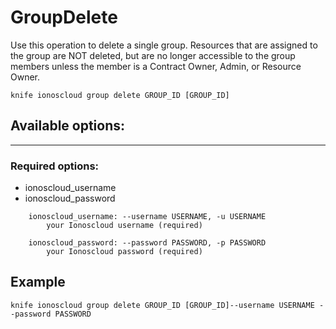 # GroupDelete

Use this operation to delete a single group. Resources that are assigned to the group are NOT deleted, but are no longer accessible to the group members unless the member is a Contract Owner, Admin, or Resource Owner.

```text
knife ionoscloud group delete GROUP_ID [GROUP_ID]
```

## Available options:
---

### Required options:

* ionoscloud_username
* ionoscloud_password

```text
    ionoscloud_username: --username USERNAME, -u USERNAME
        your Ionoscloud username (required)

    ionoscloud_password: --password PASSWORD, -p PASSWORD
        your Ionoscloud password (required)

```

## Example

```text
knife ionoscloud group delete GROUP_ID [GROUP_ID]--username USERNAME --password PASSWORD
```
